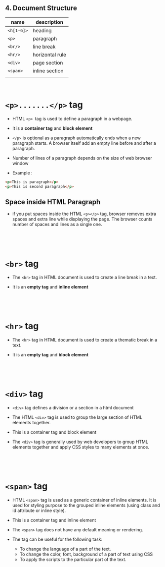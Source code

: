 ## 4. Document Structure

| name       | description     |
| ---------- | --------------- |
| `<h[1-6]>` | heading         |
| `<p>`      | paragraph       |
| `<br/>`    | line break      |
| `<hr/>`    | horizontal rule |
| `<div>`    | page section    |
| `<span>`   | inline section  |
|            |                 |

&nbsp;

# `<p>.......</p>` tag

- HTML `<p> `tag is used to define a paragraph in a webpage.

* It is a **container tag** and **block element**

* `</p>` is optional as a paragraph automatically ends when a new paragraph starts. A browser itself add an empty line before and after a paragraph.

* Number of lines of a paragraph depends on the size of web browser window

* Example :

```html
<p>This is paragraph</p>
<p>This is second paragraph</p>
```

## Space inside HTML Paragraph

- if you put spaces inside the HTML `<p></p>` tag, browser removes extra spaces and extra line while displaying the page. The browser counts number of spaces and lines as a single one.

&nbsp;

&nbsp;

# `<br>` tag

- The `<br>` tag in HTML document is used to create a line break in a text.

* It is an **empty tag** and **inline element**

&nbsp;

&nbsp;

# `<hr>` tag

- The `<hr>` tag in HTML document is used to create a thematic break in a text.

* It is an **empty tag** and **block element**

&nbsp;

&nbsp;

# `<div>` tag

- `<div>` tag defines a division or a section in a html document

* The HTML `<div>` tag is used to group the large section of HTML elements together.

- This is a container tag and block element

- The `<div>` tag is generally used by web developers to group HTML elements together and apply CSS styles to many elements at once.

&nbsp;

&nbsp;

# `<span>` tag

- HTML `<span>` tag is used as a generic container of inline elements. It is used for styling purpose to the grouped inline elements (using class and id attribute or inline style).

* This is a container tag and inline element

* The `<span>` tag does not have any default meaning or rendering.

* The <span> tag can be useful for the following task:

  - To change the language of a part of the text.
  - To change the color, font, background of a part of text using CSS
  - To apply the scripts to the particular part of the text.

&nbsp;

&nbsp;
